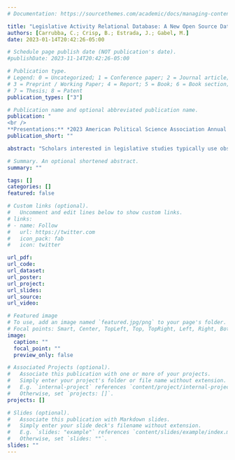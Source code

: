 ```yaml
---
# Documentation: https://sourcethemes.com/academic/docs/managing-content/

title: "Legislative Activity Relational Database: A New Open Source Database to Answer Questions about Legislative Politics"
authors: [Carrubba, C.; Crisp, B.; Estrada, J.; Gabel, M.]
date: 2023-01-14T20:42:26-05:00

# Schedule page publish date (NOT publication's date).
#publishDate: 2023-11-14T20:42:26-05:00

# Publication type.
# Legend: 0 = Uncategorized; 1 = Conference paper; 2 = Journal article;
# 3 = Preprint / Working Paper; 4 = Report; 5 = Book; 6 = Book section;
# 7 = Thesis; 8 = Patent
publication_types: ["3"]

# Publication name and optional abbreviated publication name.
publication: "
<br />
**Presentations:** *2023 American Political Science Association Annual Meeting & Exhibition, 81st Annual Midwest Political Science Association Conference*"
publication_short: ""

abstract: "Scholars interested in legislative studies typically use observable outcomes such as roll-call votes (RCVs), speeches, and campaign contributions to quantify latent aspects of legislative behavior, such as ideal points, party unity levels, and polarization. However, the value of this strategy depends on how these outcomes are obtained, which requires understanding how legislators' decision-making processes could impact the interpretations of these measures. This project introduces a novel legislative activity database of the US Congress, integrating votes, speeches, and contributions data with additional detailed information about legislative activity. Notably, our database includes the entire universe of legislative actions and identifies the legislators associated with these actions. Moreover, our new data serve as a building block to systematically examine, for instance, the data-generating processes of RCVs and speeches or questions involving legislative dynamics such as logrolling or the evolution of cosponsorships. We validate our data using existing sources of legislative activity. To demonstrate the database's value, we briefly explore three aspects of legislative activity scholars cannot analyze comprehensively with existing data: the prevalence of RCVs, speech givers' characteristics, and the timeline of legislative actions. We find that voice votes and unanimous consent are the most frequently used voting procedures; the frequency and length of speeches are influenced by which party controls Congress, and the speech length increases inversely with the party distance in voting shares."

# Summary. An optional shortened abstract.
summary: ""

tags: []
categories: []
featured: false

# Custom links (optional).
#   Uncomment and edit lines below to show custom links.
# links:
# - name: Follow
#   url: https://twitter.com
#   icon_pack: fab
#   icon: twitter

url_pdf: 
url_code:
url_dataset:
url_poster:
url_project:
url_slides:
url_source:
url_video:

# Featured image
# To use, add an image named `featured.jpg/png` to your page's folder. 
# Focal points: Smart, Center, TopLeft, Top, TopRight, Left, Right, BottomLeft, Bottom, BottomRight.
image:
  caption: ""
  focal_point: ""
  preview_only: false

# Associated Projects (optional).
#   Associate this publication with one or more of your projects.
#   Simply enter your project's folder or file name without extension.
#   E.g. `internal-project` references `content/project/internal-project/index.md`.
#   Otherwise, set `projects: []`.
projects: []

# Slides (optional).
#   Associate this publication with Markdown slides.
#   Simply enter your slide deck's filename without extension.
#   E.g. `slides: "example"` references `content/slides/example/index.md`.
#   Otherwise, set `slides: ""`.
slides: ""
---
```

